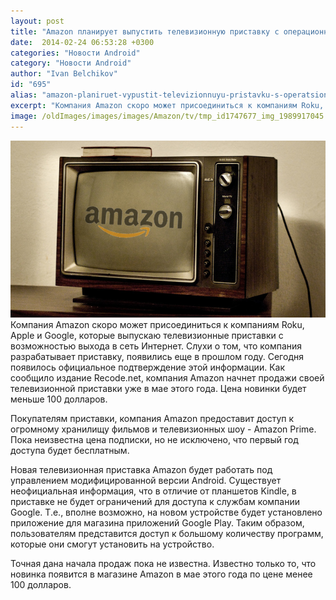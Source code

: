 ```yaml
---
layout: post
title: "Amazon планирует выпустить телевизионную приставку с операционной системой Android"
date:  2014-02-24 06:53:28 +0300
categories: "Новости Android"
category: "Новости Android"
author: "Ivan Belchikov"
id: "695"
alias: "amazon-planiruet-vypustit-televizionnuyu-pristavku-s-operatsionnoj-sistemoj-android"
excerpt: "Компания Amazon скоро может присоединиться к компаниям Roku, Apple и Google, которые выпускаю телевизионные приставки с возможностью выхода в сеть Интернет. Слухи о том, что компания разрабатывает приставку, появились еще в прошлом году. Сегодня появилось официальное подтверждение этой информации. Как сообщило издание Recode.net, компания Amazon начнет продажи своей телевизионной приставки уже в мае этого года. Цена новинки будет меньше 100 долларов."
image: /oldImages/images/images/Amazon/tv/tmp_id1747677_img_1989917045.png
---
```

<img  src="/oldImages/images/images/Amazon/tv/tmp_id1747677_img_1989917045.png" alt="Amazon TV" />
Компания Amazon скоро может присоединиться к компаниям Roku, Apple и Google, которые выпускаю телевизионные приставки с возможностью выхода в сеть Интернет. Слухи о том, что компания разрабатывает приставку, появились еще в прошлом году. Сегодня появилось официальное подтверждение этой информации. Как сообщило издание Recode.net, компания Amazon начнет продажи своей телевизионной приставки уже в мае этого года. Цена новинки будет меньше 100 долларов.


Покупателям приставки, компания Amazon предоставит доступ к огромному хранилищу фильмов и телевизионных шоу - Amazon Prime. Пока неизвестна цена подписки, но не исключено, что первый год доступа будет бесплатным.

Новая телевизионная приставка Amazon будет работать под управлением модифицированной версии Android. Существует неофициальная информация, что в отличие от планшетов Kindle, в приставке не будет ограничений для доступа к службам компании Google. Т.е., вполне возможно, на новом устройстве будет установлено приложение для магазина приложений Google Play. Таким образом, пользователям представится доступ к большому количеству программ, которые они смогут установить на устройство.

Точная дана начала продаж пока не известна. Известно только то, что новинка появится в магазине Amazon в мае этого года по цене менее 100 долларов.
